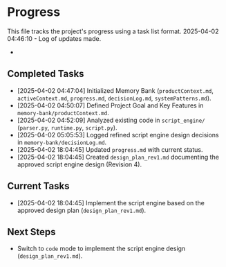 # Progress

This file tracks the project's progress using a task list format.
2025-04-02 04:46:10 - Log of updates made.

*

## Completed Tasks

*   [2025-04-02 04:47:04] Initialized Memory Bank (`productContext.md`, `activeContext.md`, `progress.md`, `decisionLog.md`, `systemPatterns.md`).
*   [2025-04-02 04:50:07] Defined Project Goal and Key Features in `memory-bank/productContext.md`.
*   [2025-04-02 04:52:09] Analyzed existing code in `script_engine/` (`parser.py`, `runtime.py`, `script.py`).
*   [2025-04-02 05:05:53] Logged refined script engine design decisions in `memory-bank/decisionLog.md`.
*   [2025-04-02 18:04:45] Updated `progress.md` with current status.
*   [2025-04-02 18:04:45] Created `design_plan_rev1.md` documenting the approved script engine design (Revision 4).

## Current Tasks

*   [2025-04-02 18:04:45] Implement the script engine based on the approved design plan (`design_plan_rev1.md`).

## Next Steps

*   Switch to `code` mode to implement the script engine design (`design_plan_rev1.md`).